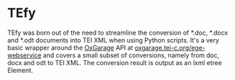 # TEfy
TEfy was born out of the need to streamline the conversion of *.doc, 
*.docx and *.odt documents into TEI XML when using Python scripts.
It's a very basic wrapper around the [OxGarage](https://github.com/TEIC/oxgarage) API at 
[oxgarage.tei-c.org/ege-webservice](http://oxgarage.tei-c.org) and covers a small subset of conversions, namely
from doc, docx and odt to TEI XML. The conversion result is output
as an lxml etree Element.